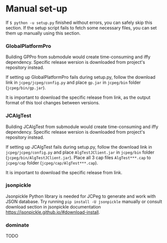# Manual set-up
If `$ python -u setup.py` finished without errors, you can safely skip this section. If the setup script fails to fetch some necessary files, you can set them up manually using this section.

### GlobalPlatformPro
Building GPPro from submodule would create time-consuming and iffy dependency. Specific release wersion is downloaded from project's repository instead.

If setting up GlobalPlatformPro fails during setup.py, follow the download link in `jcpeg/jcpeg/config.py` and place `gp.jar` in `jcpeg/bin` folder (`jcpeg/bin/gp.jar`).

It is important to download the specific release from link, as the output format of this tool changes between versions.

### JCAlgTest
Building JCAlgTest from submodule would create time-consuming and iffy dependency. Specific release wersion is downloaded from project's repository instead. 

If setting up JCAlgTest fails during setup.py, follow the download link in `jcpeg/jcpeg/config.py` and place `AlgTestJClient.jar` in `jcpeg/bin` folder (`jcpeg/bin/AlgTestJClient.jar`). Place all 3 cap files `AlgTest***.cap` to `jcpeg/cap` folder (`jcpeg/cap/AlgTest***.cap`).

It is important to download the specific release from link.

### jsonpickle
Jsonpickle Python library is needed for JCPeg to generate and work with JSON database. Try running `pip install -U jsonpickle` manually or consult download section in jsonpickle documentation https://jsonpickle.github.io/#download-install.

### dominate
TODO
